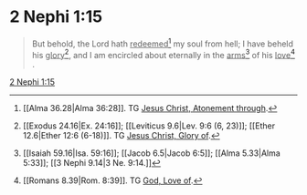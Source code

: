 # 2 Nephi 1:15

> But behold, the Lord hath <u>redeemed</u>[^a] my soul from hell; I have beheld his <u>glory</u>[^b], and I am encircled about eternally in the <u>arms</u>[^c] of his <u>love</u>[^d] .

[2 Nephi 1:15](https://www.churchofjesuschrist.org/study/scriptures/bofm/2-ne/1?lang=eng&id=p15#p15)


[^a]: [[Alma 36.28|Alma 36:28]]. TG [Jesus Christ, Atonement through](https://www.churchofjesuschrist.org/study/scriptures/tg/jesus-christ-atonement-through?lang=eng).
[^b]: [[Exodus 24.16|Ex. 24:16]]; [[Leviticus 9.6|Lev. 9:6 (6, 23)]]; [[Ether 12.6|Ether 12:6 (6-18)]]. TG [Jesus Christ, Glory of](https://www.churchofjesuschrist.org/study/scriptures/tg/jesus-christ-glory-of?lang=eng).
[^c]: [[Isaiah 59.16|Isa. 59:16]]; [[Jacob 6.5|Jacob 6:5]]; [[Alma 5.33|Alma 5:33]]; [[3 Nephi 9.14|3 Ne. 9:14.]]
[^d]: [[Romans 8.39|Rom. 8:39]]. TG [God, Love of](https://www.churchofjesuschrist.org/study/scriptures/tg/god-love-of?lang=eng).
